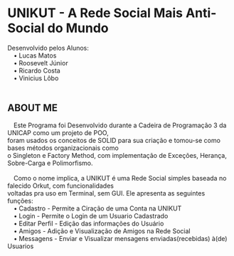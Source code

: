 # UNIKUT - A Rede Social Mais Anti-Social do Mundo 

Desenvolvido pelos Alunos:<br>
&emsp;• Lucas Matos<br>
&emsp;• Roosevelt Júnior<br>
&emsp;• Ricardo Costa<br>
&emsp;• Vinicius Lôbo<br>
<br>
<h2> ABOUT ME </h2>
&emsp;Este Programa foi Desenvolvido durante a Cadeira de Programação 3 da UNICAP como um projeto de POO,<br>
foram usados os conceitos de SOLID para sua criação e tomou-se como bases métodos organizacionais como<br>
o Singleton e Factory Method, com implementação de Exceções, Herança, Sobre-Carga e Polimorfismo.<br><br>
&emsp;Como o nome implica, a UNIKUT é uma Rede Social simples baseada no falecido Orkut, com funcionalidades<br>
voltadas pra uso em Terminal, sem GUI. Ele apresenta as seguintes funções:<br>
&emsp;• Cadastro - Permite a Ciração de uma Conta na UNIKUT<br>
&emsp;• Login - Permite o Login de um Usuario Cadastrado<br>
&emsp;• Editar Perfil - Edição das informações do Usuário<br>
&emsp;• Amigos - Adição e Visualização de Amigos na Rede Social<br>
&emsp;• Messagens - Enviar e Visualizar mensagens enviadas(recebidas) à(de) Usuarios<br>
